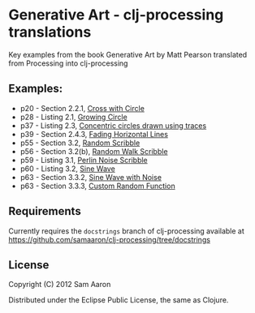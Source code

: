 # Generative Art - clj-processing translations

Key examples from the book Generative Art by Matt Pearson translated from Processing into clj-processing

## Examples:

* p20 - Section 2.2.1, [Cross with Circle](https://github.com/samaaron/gen-art/blob/master/src/gen_art/cross_with_circle.clj)
* p28 - Listing 2.1, [Growing Circle](https://github.com/samaaron/gen-art/blob/master/src/gen_art/growing_circle.clj)
* p37 - Listing 2.3, [Concentric circles drawn using traces](https://github.com/samaaron/gen-art/blob/master/src/gen_art/concentric_circles.clj)
* p39 - Section 2.4.3, [Fading Horizontal Lines](https://github.com/samaaron/gen-art/blob/master/src/gen_art/fading_horizontal_lines.clj)
* p55 - Section 3.2, [Random Scribble](https://github.com/samaaron/gen-art/blob/master/src/gen_art/random_scribble.clj)
* p56 - Section 3.2(b), [Random Walk Scribble](https://github.com/samaaron/gen-art/blob/master/src/gen_art/rand_walk_scribble.clj)
* p59 - Listing 3.1, [Perlin Noise Scribble](https://github.com/samaaron/gen-art/blob/master/src/gen_art/perlin_noise_scribble.clj)
* p60 - Listing 3.2, [Sine Wave](https://github.com/samaaron/gen-art/blob/master/src/gen_art/sine_wave.clj)
* p63 - Section 3.3.2, [Sine Wave with Noise](https://github.com/samaaron/gen-art/blob/master/src/gen_art/sine_wave_with_noise.clj)
* p63 - Section 3.3.3, [Custom Random Function](https://github.com/samaaron/gen-art/blob/master/src/gen_art/custom_rand.clj)

## Requirements

Currently requires the `docstrings` branch of clj-processing available at https://github.com/samaaron/clj-processing/tree/docstrings

## License

Copyright (C) 2012 Sam Aaron

Distributed under the Eclipse Public License, the same as Clojure.
